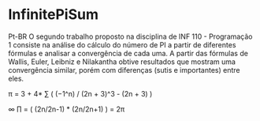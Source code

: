 # InfinitePiSum

Pt-BR
O segundo trabalho proposto na disciplina de INF 110 - Programação 1 consiste na
análise do cálculo do número de PI a partir de diferentes fórmulas e analisar a
convergência de cada uma. A partir das fórmulas de Wallis, Euler, Leibniz e
Nilakantha obtive resultados que mostram uma convergência similar, porém com
diferenças (sutis e importantes) entre eles.

π = 3 + 4*  ∑   ( (−1^n) / (2n + 3)^3 - (2n + 3) )



∞
∏  = ( (2n/2n-1) * (2n/2n+1) ) = 2π




